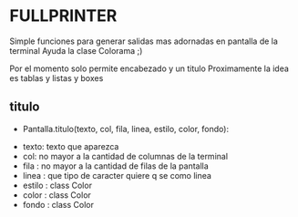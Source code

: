 # FULLPRINTER

Simple funciones para generar salidas mas adornadas en pantalla de la terminal
Ayuda la clase Colorama ;)

Por el momento solo permite encabezado y un titulo
Proximamente la idea es tablas y listas y boxes


## titulo
* Pantalla.titulo(texto, col, fila, linea, estilo, color, fondo):
- texto: <string> texto que aparezca
- col: <numero> no mayor a la cantidad de columnas de la terminal
- fila : <numero> no mayor a la cantidad de filas de la pantalla
- linea : <string> que tipo de caracter quiere q se como linea
- estilo : class Color
- color : class Color
- fondo : class Color
